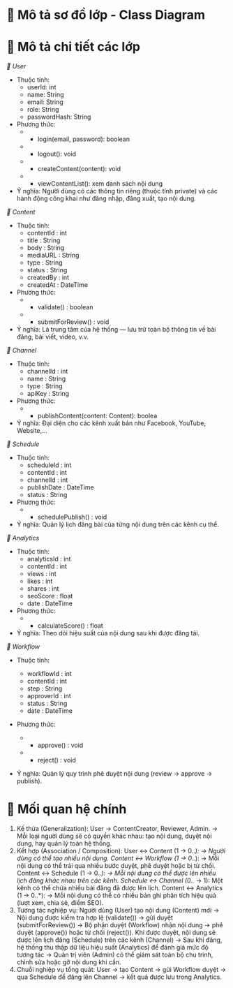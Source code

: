 
# 🔶 Mô tả sơ đồ lớp - Class Diagram 

# 🔵 Mô tả chi tiết các lớp

*🔹 User*

* Thuộc tính:
  - userId: int 
  - name: String 
  - email: String 
  - role: String 
  - passwordHash: String 
* Phương thức:
  - + login(email, password): boolean 
  - + logout(): void 
  - + createContent(content): void 
  - + viewContentList(): xem danh sách nội dung
* Ý nghĩa:
 Người dùng có các thông tin riêng (thuộc tính private) và các hành động công khai như đăng nhập, đăng xuất, tạo nội dung.

*🔹 Content*

* Thuộc tính:
  - contentId : int 
  - title : String
  - body : String
  - mediaURL : String
  - type : String
  - status : String 
  - createdBy : int 
  - createdAt : DateTime
* Phương thức:
  - + validate() : boolean     
  - + submitForReview() : void
* Ý nghĩa:
  Là trung tâm của hệ thống — lưu trữ toàn bộ thông tin về bài đăng, bài viết, video, v.v.

*🔹 Channel*

* Thuộc tính:
  - channelId : int
  - name : String
  - type : String
  - apiKey : String       
* Phương thức:
  - + publishContent(content: Content): boolea
* Ý nghĩa:
  Đại diện cho các kênh xuất bản như Facebook, YouTube, Website,...

*🔹 Schedule*

* Thuộc tính:
   - scheduleId : int             
   - contentId : int              
   - channelId : int              
   - publishDate : DateTime       
   - status : String              
* Phương thức:
   - + schedulePublish() : void     
* Ý nghĩa:
  Quản lý lịch đăng bài của từng nội dung trên các kênh cụ thể.

*🔹 Analytics*

* Thuộc tính:
   - analyticsId : int            
   - contentId : int              
   - views : int                  
   - likes : int                  
   - shares : int                 
   - seoScore : float             
   - date : DateTime              
* Phương thức:
  - + calculateScore() : float     
* Ý nghĩa:
  Theo dõi hiệu suất của nội dung sau khi được đăng tải.

*🔹 Workflow*

* Thuộc tính:
   - workflowId : int             
   - contentId : int              
   - step : String                
   - approverId : int             
   - status : String              
   - date : DateTime              

* Phương thức:
   - + approve() : void             
   - + reject() : void              
* Ý nghĩa:
  Quản lý quy trình phê duyệt nội dung (review → approve → publish).

# 🔵 Mối quan hệ chính
  1. Kế thừa (Generalization):
    User → ContentCreator, Reviewer, Admin.
  → Mỗi loại người dùng sẽ có quyền khác nhau: tạo nội dung, duyệt nội dung, hay quản lý toàn hệ thống.
  2. Kết hợp (Association / Composition):
    User ↔ Content (1 → 0..*):
    → Người dùng có thể tạo nhiều nội dung.
    Content ↔ Workflow (1 → 0..*):
    → Mỗi nội dung có thể trải qua nhiều bước duyệt, phê duyệt hoặc bị từ chối.
    Content ↔ Schedule (1 → 0..*):
    → Mỗi nội dung có thể được lên nhiều lịch đăng khác nhau trên các kênh.
    Schedule ↔ Channel (0..* → 1):
    Một kênh có thể chứa nhiều bài đăng đã được lên lịch.
    Content ↔ Analytics (1 → 0..*):
    → Mỗi nội dung có thể có nhiều bản ghi phân tích hiệu quả (lượt xem, chia sẻ, điểm SEO).
  3. Tương tác nghiệp vụ:
    Người dùng (User) tạo nội dung (Content) mới  →  Nội dung được kiểm tra hợp lệ (validate()) → gửi duyệt (submitForReview())  → Bộ phận duyệt (Workflow) nhận nội dung → phê duyệt (approve()) hoặc từ chối (reject()).
    Khi được duyệt, nội dung sẽ được lên lịch đăng (Schedule) trên các kênh (Channel)  → Sau khi đăng, hệ thống thu thập dữ liệu hiệu suất (Analytics) để đánh giá mức độ tương tác  →  Quản trị viên (Admin) có thể giám sát toàn bộ chu trình, chỉnh sửa hoặc gỡ nội dung khi cần.
  4. Chuỗi nghiệp vụ tổng quát:
    User → tạo Content → gửi Workflow duyệt → qua Schedule để đăng lên Channel → kết quả được lưu trong Analytics.
